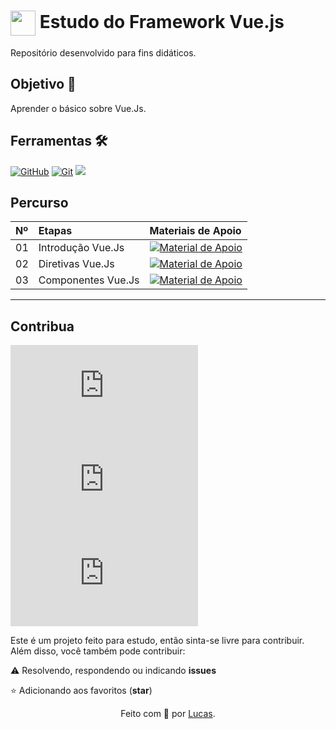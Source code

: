 <h1>
 <img align="center" width="40px" src="https://external-content.duckduckgo.com/iu/?u=https%3A%2F%2Fupload.wikimedia.org%2Fwikipedia%2Fcommons%2Fthumb%2F9%2F95%2FVue.js_Logo_2.svg%2F1200px-Vue.js_Logo_2.svg.png&f=1&nofb=1&ipt=f34a373ea9242ee045711464991a383ff944c377c4f422ecb7a7be883cf2e419&ipo=images">
 <span>Estudo do Framework Vue.js</span>
</h1>

Repositório desenvolvido para fins didáticos.

## Objetivo 🎯
Aprender o básico sobre Vue.Js.

## Ferramentas 🛠️
[![GitHub](https://img.shields.io/badge/GitHub-000?style=for-the-badge&logo=github&logoColor=30A3DC)](https://docs.github.com/)
[![Git](https://img.shields.io/badge/Git-000?style=for-the-badge&logo=git&logoColor=E94D5F)](https://git-scm.com/doc) 
![](https://img.shields.io/badge/Vue-000?style=for-the-badge&logo=Vue.js&logoColor=green)

## Percurso
<table>
  <thead>
    <tr align="left">
      <th>Nº</th>
      <th>Etapas</th>
      <th>Materiais de Apoio</th>
    </tr>
  </thead>
  <tbody align="left">
    <tr>
      <td>01</td>
      <td>Introdução Vue.Js</td>
      <td align="center">
        <a href="https://github.com/lucasnumeriano/vue.js/blob/main/1sobre_vue.md">
           <img align="center" alt="Material de Apoio" src="https://img.shields.io/badge/Ver%20Material-000?style=for-the-badge">
        </a>
      </td>
    </tr>
    <tr>
      <td>02</td>
      <td>Diretivas Vue.Js</td>
      <td align="center">
        <a href="https://github.com/lucasnumeriano/vue.js/blob/main/2diretivas_vue.md">
           <img align="center" alt="Material de Apoio" src="https://img.shields.io/badge/Ver%20Material-254c00?style=for-the-badge">
        </a>
      </td>
    </tr>
    <tr>
      <td>03</td>
      <td>Componentes Vue.Js</td>
      <td align="center">
        <a href="https://github.com/lucasnumeriano/vue.js/blob/main/3componentes_vue.md">
           <img align="center" alt="Material de Apoio" src="https://img.shields.io/badge/Ver%20Material-000?style=for-the-badge">
        </a>
      </td>    
    </tr>
  </tbody>
  <tfoot></tfoot>
</table>

---


## Contribua
[![Star](https://img.shields.io/github/stars/lucasnumeriano/vue.js?style=social)](https://github.com/lucasnumeriano/vue.js/stargazers)
[![Forks](https://img.shields.io/github/forks/lucasnumeriano/vue.js?style=social)](https://github.com/lucasnumeriano/vue.js/forks)
[![GitHub Issues](https://img.shields.io/github/issues/lucasnumeriano/vue.js?style=social)](https://github.com/lucasnumeriano/vue.js/issues/)

 Este é um projeto feito para estudo, então sinta-se livre para contribuir.
 <br>
 Além disso, você também pode contribuir:
 
⚠️ Resolvendo, respondendo ou indicando **issues**

⭐ Adicionando aos favoritos (**star**) 

<div align="center">Feito com 💙 por <a href="https://github.com/lucasnumeriano">Lucas</a>.</div>
